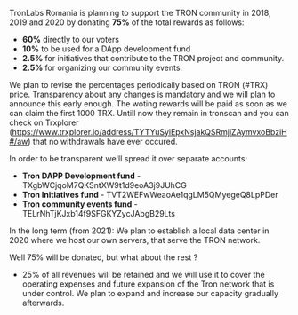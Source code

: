 TronLabs Romania is planning to support the TRON community in 2018, 2019 and 2020 by donating **75%** of the total rewards as follows:
- **60%** directly to our voters
- **10%** to be used for a DApp development fund
- **2.5%** for initiatives that contribute to the TRON project and community.
- **2.5%** for organizing our community events.

We plan to revise the percentages periodically based on TRON (#TRX) price. Transparency about any changes is mandatory and we will plan to announce this early enough. The woting rewards will be paid as soon as we can claim the first 1000 TRX. Untill now they remain in tronscan and you can check on Trxplorer (https://www.trxplorer.io/address/TYTYuSyiEpxNsjakQSRmjiZAymvxoBbziH#/aw) that no withdrawals have ever occured.

In order to be transparent we'll spread it over separate accounts:

- **Tron DAPP Development fund** - TXgbWCjqoM7QKSntXW9t1d9eoA3j9JUhCG
- **Tron Initiatives fund** - TVT2WEFwWeaoAe1qgLM5QMyegeQ8LpPDer
- **Tron community events fund** - TELrNhTjKJxb14f9SFGKYZycJAbgB29Lts

In the long term (from 2021):
We plan to establish a local data center in 2020 where we host our own servers, that serve the TRON network.

Well 75% will be donated, but what about the rest ?
- 25% of all revenues will be retained and we will use it to cover the operating expenses and future expansion of the Tron network that is under control. We plan to expand and increase our capacity gradually afterwards.
